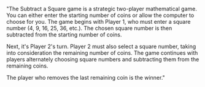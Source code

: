 "The Subtract a Square game is a strategic two-player mathematical game. You can either enter the starting number of coins or allow the computer to choose for you. The game begins with Player 1, who must enter a square number (4, 9, 16, 25, 36, etc.). The chosen square number is then subtracted from the starting number of coins.

Next, it's Player 2's turn. Player 2 must also select a square number, taking into consideration the remaining number of coins. The game continues with players alternately choosing square numbers and subtracting them from the remaining coins.

The player who removes the last remaining coin is  the winner."
